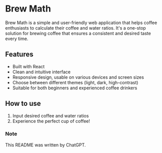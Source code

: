 <!-- <p align="center">
    <a href="   " target="_blank">
        <img src="https://raw.githubusercontent.com/ChatGPT/brew-math/master/public/logo192.png" height="100px">   -->

# Brew Math

Brew Math is a simple and user-friendly web application that helps coffee enthusiasts to calculate their coffee and water ratios. It's a one-stop solution for brewing coffee that ensures a consistent and desired taste every time.

## Features

- Built with React
- Clean and intuitive interface
- Responsive design, usable on various devices and screen sizes
- Choose between different themes (light, dark, high-contrast)
- Suitable for both beginners and experienced coffee drinkers

## How to use

1. Input desired coffee and water ratios
2. Experience the perfect cup of coffee!

### Note

This README was written by ChatGPT.
